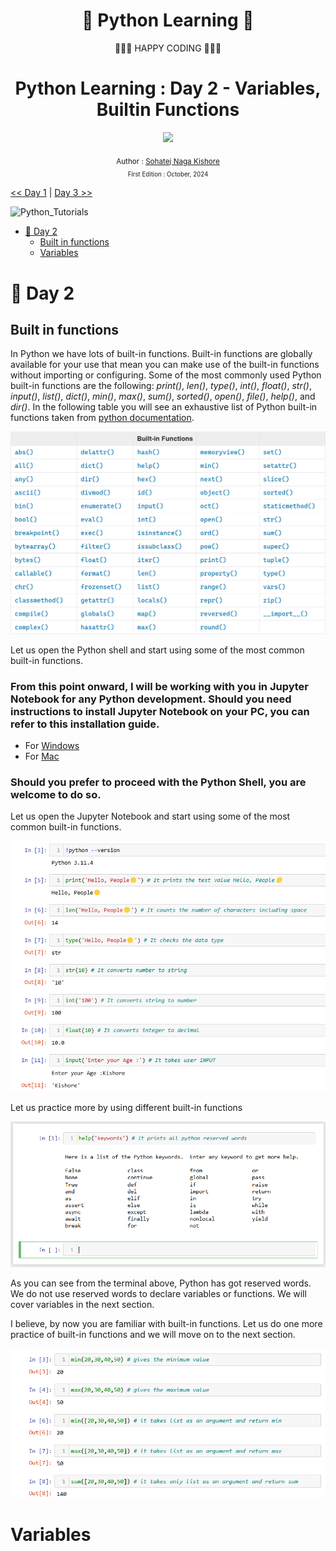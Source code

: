 <div align="center">
  <h1>🐍 Python Learning 🐍</h1> 
</div>
  
<div align="center">
  🧡🧡🧡 HAPPY CODING 🧡🧡🧡
</div>


<div align="center">
  <h1> Python Learning : Day 2 - Variables, Builtin Functions</h1>
  <a class="header-badge" target="_blank" href="https://www.linkedin.com/in/msnkishore1702/">
  <img src="https://img.shields.io/badge/style--5eba00.svg?label=LinkedIn&logo=linkedin&style=social">
  </a>


  <sub>Author :
  <a href="https://www.linkedin.com/in/msnkishore1702/" target="_blank">Sohatej Naga Kishore</a><br>
  <small> First Edition : October, 2024</small>
  </sub>
</div>


[<< Day 1](../readme.md) | [Day 3 >>](../03)

![Python_Tutorials](../Images/MaintopPython.jpeg)

- [📘 Day 2](#-day-2)
  - [Built in functions](#built-in-functions)
  - [Variables](#variables)


# 📘 Day 2

## Built in functions

In Python we have lots of built-in functions. Built-in functions are globally available for your use that mean you can make use of the built-in functions without importing or configuring. Some of the most commonly used Python built-in functions are the following: _print()_, _len()_, _type()_, _int()_, _float()_, _str()_, _input()_, _list()_, _dict()_, _min()_, _max()_, _sum()_, _sorted()_, _open()_, _file()_, _help()_, and _dir()_. In the following table you will see an exhaustive list of Python built-in functions taken from [python documentation](https://docs.python.org/3.9/library/functions.html).

![Built-in Functions](../Images/02Builtin_Functions.png)

Let us open the Python shell and start using some of the most common built-in functions. 
### From this point onward, I will be working with you in Jupyter Notebook for any Python development. Should you need instructions to install Jupyter Notebook on your PC, you can refer to this installation guide.
- For [Windows](https://youtu.be/bkOEYmyMtEU?si=zypl7ihyDSXmWwEG)
- For [Mac](https://youtu.be/drbaFALFKDg?si=_E1B9VPnAdUzQ7i_)

### Should you prefer to proceed with the Python Shell, you are welcome to do so.

Let us open the Jupyter Notebook and start using some of the most common built-in functions.

![Built-in functions](../Images/02sample_Builtin.png)

Let us practice more by using different built-in functions

![Dir Built in Functions](../Images/02reserved_keywords.png)

As you can see from the terminal above, Python has got reserved words. We do not use reserved words to declare variables or functions.
We will cover variables in the next section.

I believe, by now you are familiar with built-in functions. Let us do one more practice of built-in functions and we will move on to the next section.

![Min Max Sum](../Images/02min_max.png)

# Variables
